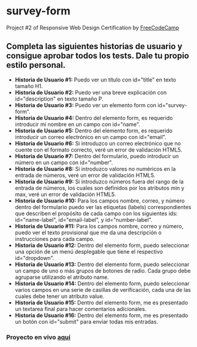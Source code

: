 # survey-form
Project #2 of Responsive Web Design Certification by [FreeCodeCamp](https://FreeCodeCamp.org)

## Completa las siguientes historias de usuario y consigue aprobar todos los tests. Dale tu propio estilo personal.

- **Historia de Usuario #1:** Puedo ver un título con id="title" en texto tamaño H1.
- **Historia de Usuario #2:** Puedo ver una breve explicación con id="description" en texto tamaño P.
- **Historia de Usuario #3:** Puedo ver un elemento form con id="survey-form".
- **Historia de Usuario #4:** Dentro del elemento form, es requerido introducir mi nombre en un campo con id="name".
- **Historia de Usuario #5:** Dentro del elemento form, es requerido introducir un correo electrónico en un campo con id="email".
- **Historia de Usuario #6:** Si introduzco un correo electrónico que no cuente con el formato correcto, veré un error de validación HTML5.
- **Historia de Usuario #7:** Dentro del formulario, puedo introducir un número en un campo con id="number".
- **Historia de Usuario #8:** Si introduzco valores no numéricos en la entrada de números, veré un error de validación HTML5.
- **Historia de Usuario #9:** Si introduzco números fuera del rango de la entrada de números, los cuales son definidos por los atributos min y max, veré un error de validación HTML5.
- **Historia de Usuario #10:** Para los campos nombre, correo, y número dentro del formulario puedo ver las etiquetas (labels) correspondientes que describen el propósito de cada campo con los siguientes ids: id="name-label", id="email-label", y id="number-label".
- **Historia de Usuario #11:** Para los campos nombre, correo y número, puedo ver el texto provisional que me da una descripción o instrucciones para cada campo.
- **Historia de Usuario #12:** Dentro del elemento form, puedo seleccionar una opción de un menú desplegable que tiene el respectivo id="dropdown".
- **Historia de Usuario #13:** Dentro del elemento form, puedo seleccionar un campo de uno o más grupos de botones de radio. Cada grupo debe agruparse utilizando el atributo name.
- **Historia de Usuario #14:** Dentro del elemento form, puedo seleccionar varios campos en una serie de casillas de verificación, cada una de las cuales debe tener un atributo value.
- **Historia de Usuario #15:** Dentro del elemento form, me es presentado un textarea final para hacer comentarios adicionales.
- **Historia de Usuario #16:** Dentro del elemento form, me es presentado un botón con id="submit" para enviar todas mis entradas.

### Proyecto en vivo [aquí](https://devmmanuel.github.io/survey-form/)

